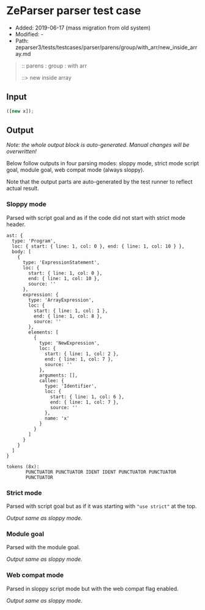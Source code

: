 # ZeParser parser test case

- Added: 2019-06-17 (mass migration from old system)
- Modified: -
- Path: zeparser3/tests/testcases/parser/parens/group/with_arr/new_inside_array.md

> :: parens : group : with arr
>
> ::> new inside array

## Input

`````js
([new x]);
`````

## Output

_Note: the whole output block is auto-generated. Manual changes will be overwritten!_

Below follow outputs in four parsing modes: sloppy mode, strict mode script goal, module goal, web compat mode (always sloppy).

Note that the output parts are auto-generated by the test runner to reflect actual result.

### Sloppy mode

Parsed with script goal and as if the code did not start with strict mode header.

`````
ast: {
  type: 'Program',
  loc: { start: { line: 1, col: 0 }, end: { line: 1, col: 10 } },
  body: [
    {
      type: 'ExpressionStatement',
      loc: {
        start: { line: 1, col: 0 },
        end: { line: 1, col: 10 },
        source: ''
      },
      expression: {
        type: 'ArrayExpression',
        loc: {
          start: { line: 1, col: 1 },
          end: { line: 1, col: 8 },
          source: ''
        },
        elements: [
          {
            type: 'NewExpression',
            loc: {
              start: { line: 1, col: 2 },
              end: { line: 1, col: 7 },
              source: ''
            },
            arguments: [],
            callee: {
              type: 'Identifier',
              loc: {
                start: { line: 1, col: 6 },
                end: { line: 1, col: 7 },
                source: ''
              },
              name: 'x'
            }
          }
        ]
      }
    }
  ]
}

tokens (8x):
       PUNCTUATOR PUNCTUATOR IDENT IDENT PUNCTUATOR PUNCTUATOR
       PUNCTUATOR
`````

### Strict mode

Parsed with script goal but as if it was starting with `"use strict"` at the top.

_Output same as sloppy mode._

### Module goal

Parsed with the module goal.

_Output same as sloppy mode._

### Web compat mode

Parsed in sloppy script mode but with the web compat flag enabled.

_Output same as sloppy mode._
